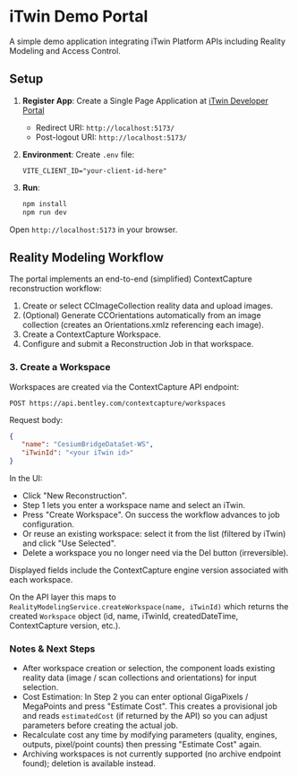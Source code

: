 # iTwin Demo Portal

A simple demo application integrating iTwin Platform APIs including Reality Modeling and Access Control.

## Setup

1. **Register App**: Create a Single Page Application at [iTwin Developer Portal](https://developer.bentley.com/)
   - Redirect URI: `http://localhost:5173/`
   - Post-logout URI: `http://localhost:5173/`

2. **Environment**: Create `.env` file:
   ```
   VITE_CLIENT_ID="your-client-id-here"
   ```

3. **Run**:
   ```bash
   npm install
   npm run dev
   ```

Open `http://localhost:5173` in your browser.

## Reality Modeling Workflow

The portal implements an end-to-end (simplified) ContextCapture reconstruction workflow:

1. Create or select CCImageCollection reality data and upload images.
2. (Optional) Generate CCOrientations automatically from an image collection (creates an Orientations.xmlz referencing each image).
3. Create a ContextCapture Workspace.
4. Configure and submit a Reconstruction Job in that workspace.

### 3. Create a Workspace

Workspaces are created via the ContextCapture API endpoint:

`POST https://api.bentley.com/contextcapture/workspaces`

Request body:
```json
{
   "name": "CesiumBridgeDataSet-WS",
   "iTwinId": "<your iTwin id>"
}
```

In the UI:
* Click "New Reconstruction".
* Step 1 lets you enter a workspace name and select an iTwin.
* Press "Create Workspace". On success the workflow advances to job configuration.
 * Or reuse an existing workspace: select it from the list (filtered by iTwin) and click "Use Selected".
 * Delete a workspace you no longer need via the Del button (irreversible).

Displayed fields include the ContextCapture engine version associated with each workspace.

On the API layer this maps to `RealityModelingService.createWorkspace(name, iTwinId)` which returns the created `Workspace` object (id, name, iTwinId, createdDateTime, ContextCapture version, etc.).

### Notes & Next Steps
* After workspace creation or selection, the component loads existing reality data (image / scan collections and orientations) for input selection.
* Cost Estimation: In Step 2 you can enter optional GigaPixels / MegaPoints and press "Estimate Cost". This creates a provisional job and reads `estimatedCost` (if returned by the API) so you can adjust parameters before creating the actual job.
* Recalculate cost any time by modifying parameters (quality, engines, outputs, pixel/point counts) then pressing "Estimate Cost" again.
* Archiving workspaces is not currently supported (no archive endpoint found); deletion is available instead.
